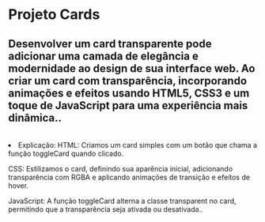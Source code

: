 <h1>Projeto Cards</h1>
<h2>Desenvolver um card transparente pode adicionar uma camada de elegância e modernidade ao design de sua interface web. Ao criar um card com transparência, incorporando animações e efeitos usando HTML5, CSS3 e um toque de JavaScript para uma experiência mais dinâmica..</h2>
<br>
<lo>
<li>Explicação:
HTML: Criamos um card simples com um botão que chama a função toggleCard quando clicado.

CSS: Estilizamos o card, definindo sua aparência inicial, adicionando transparência com RGBA e aplicando animações de transição e efeitos de hover.

JavaScript: A função toggleCard alterna a classe transparent no card, permitindo que a transparência seja ativada ou desativada..</li>
</lo>
<br>

<img src=""/>
